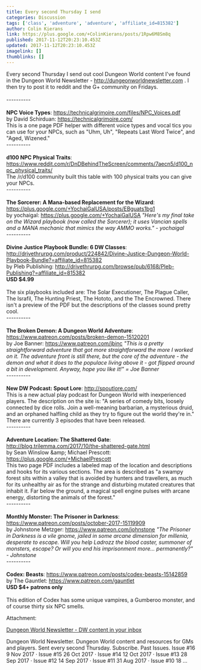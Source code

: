 ```yaml
---
title: Every second Thursday I send
categories: Discussion
tags: ['class', 'adventure', 'adventure', 'affiliate_id=815382']
author: Colin Kierans
link: https://plus.google.com/+ColinKierans/posts/1Rpw6M8Sm8q
published: 2017-11-12T20:23:10.453Z
updated: 2017-11-12T20:23:10.453Z
imagelink: []
thumblinks: []
---
```


Every second Thursday I send out cool Dungeon World content I&#39;ve found in the Dungeon World Newsletter - <a href="http://dungeonworldnewsletter.com" class="ot-anchor">http://dungeonworldnewsletter.com</a> . I then try to post it to reddit and the G+ community on Fridays.<br /><br />----------<br /><br /><b>NPC Voice Types</b>: <a href="https://technicalgrimoire.com/files/NPC_Voices.pdf" class="ot-anchor">https://technicalgrimoire.com/files/NPC_Voices.pdf</a>  <br />by David Schirduan: <a href="https://technicalgrimoire.com/" class="ot-anchor">https://technicalgrimoire.com/</a><br />This is a one page PDF helper with different voice types and vocal tics you can use for your NPCs, such as &quot;Uhm, Uh&quot;, &quot;Repeats Last Word Twice&quot;, and &quot;Aged, Wizened.&quot;<br />----------<br /><br /><b>d100 NPC Physical Traits</b>: <a href="https://www.reddit.com/r/DnDBehindTheScreen/comments/7aecn5/d100_npc_physical_traits/" class="ot-anchor">https://www.reddit.com/r/DnDBehindTheScreen/comments/7aecn5/d100_npc_physical_traits/</a>  <br />The /r/d100 community built this table with 100 physical traits you can give your NPCs.<br />----------<br /><br /><b>The Sorcerer: A Mana-based Replacement for the Wizard</b>: <a href="https://plus.google.com/+YochaiGalUSA/posts/EBguats1bg1" class="ot-anchor">https://plus.google.com/+YochaiGalUSA/posts/EBguats1bg1</a>  <br />by yochaigal: <a href="https://plus.google.com/+YochaiGalUSA" class="ot-anchor">https://plus.google.com/+YochaiGalUSA</a>
_&quot;Here&#39;s my final take on the Wizard playbook (now called the Sorcerer); it uses Vancian spells and a MANA mechanic that mimics the way AMMO works.&quot; - yochaigal_<br />----------<br /><br /><b>Divine Justice Playbook Bundle: 6 DW Classes</b>: <a href="http://drivethrurpg.com/product/224842/Divine-Justice-Dungeon-World-Playbook-Bundle?=affiliate_id=815382" class="ot-anchor">http://drivethrurpg.com/product/224842/Divine-Justice-Dungeon-World-Playbook-Bundle?=affiliate_id=815382</a>  <br />by Pleb Publishing: <a href="http://drivethrurpg.com/browse/pub/6168/Pleb-Publishing?=affiliate_id=815382" class="ot-anchor">http://drivethrurpg.com/browse/pub/6168/Pleb-Publishing?=affiliate_id=815382</a><br /><b>USD $4.99</b>  <br /><br />The six playbooks included are: The Solar Executioner, The Plague Caller, The Israfil, The Hunting Priest, The Hototo, and the The Encrowned. There isn&#39;t a preview of the PDF but the descriptions of the classes sound pretty cool.<br />----------<br /><br /><b>The Broken Demon: A Dungeon World Adventure</b>: <a href="https://www.patreon.com/posts/broken-demon-15120201" class="ot-anchor">https://www.patreon.com/posts/broken-demon-15120201</a>  <br />by Joe Banner: <a href="https://www.patreon.com/jbinc" class="ot-anchor">https://www.patreon.com/jbinc</a>
_&quot;This is a pretty straightforward adventure that got more straightforward the more I worked on it. The adventure front is still there, but the core of the adventure - the demon and what it does to the populace living above it - got flipped around a bit in development. Anyway, hope you like it!&quot; = Joe Banner_<br />----------<br /><br /><b>New DW Podcast: Spout Lore</b>: <a href="http://spoutlore.com/" class="ot-anchor">http://spoutlore.com/</a>  <br />This is a new actual play podcast for Dungeon World with inexperienced players. The description on the site is: &quot;A series of comedy bits, loosely connected by dice rolls. Join a well-meaning barbarian, a mysterious druid, and an orphaned halfling child as they try to figure out the world they&#39;re in.&quot; There are currently 3 episodes that have been released.<br />----------<br /><br /><b>Adventure Location: The Shattered Gate</b>: <a href="http://blog.trilemma.com/2017/10/the-shattered-gate.html" class="ot-anchor">http://blog.trilemma.com/2017/10/the-shattered-gate.html</a>  <br />by Sean Winslow &amp;amp; Michael Prescott: <a href="https://plus.google.com/+MichaelPrescott" class="ot-anchor">https://plus.google.com/+MichaelPrescott</a><br />This two page PDF includes a labeled map of the location and descriptions and hooks for its various sections. The area is described as &quot;a swampy forest sits within a valley that is avoided by hunters and travellers, as much for its unhealthy air as for the strange and disturbing mutated creatures that inhabit it. Far below the ground, a magical spell engine pulses with arcane energy, distorting the animals of the forest.&quot;<br />----------<br /><br /><b>Monthly Monster: The Prisoner in Darkness</b>: <a href="https://www.patreon.com/posts/october-2017-15119909" class="ot-anchor">https://www.patreon.com/posts/october-2017-15119909</a>  <br />by Johnstone Metzger: <a href="https://www.patreon.com/johnstone" class="ot-anchor">https://www.patreon.com/johnstone</a>
_&quot;The Prisoner in Darkness is a vile gnome, jailed in some arcane dimension for millenia, desperate to escape. Will you help Ladrozz the blood caster, summoner of monsters, escape? Or will you end his imprisonment more... permanently?&quot; - Johnstone_<br />----------<br /><br /><b>Codex: Beasts</b>: <a href="https://www.patreon.com/posts/codex-beasts-15142859" class="ot-anchor">https://www.patreon.com/posts/codex-beasts-15142859</a>  <br />by The Gauntlet: <a href="https://www.patreon.com/gauntlet" class="ot-anchor">https://www.patreon.com/gauntlet</a><br /><b>USD $4+ patrons only</b>  <br /><br />This edition of Codex has some unique vampires, a Gumberoo monster, and of course thirty six NPC smells.<br />


Attachment:

<a href='http://dungeonworldnewsletter.com'>Dungeon World Newsletter - DW content in your inbox</a>


Dungeon World Newsletter. Dungeon World content and resources for GMs and players. Sent every second Thursday. Subscribe. Past Issues. Issue #16 9 Nov 2017 · Issue #15 26 Oct 2017 · Issue #14 12 Oct 2017 · Issue #13 28 Sep 2017 · Issue #12 14 Sep 2017 · Issue #11 31 Aug 2017 · Issue #10 18 ...